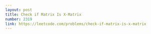 ```yaml
---
layout: post
title: Check if Matrix Is X-Matrix
number: 2319
link: https://leetcode.com/problems/check-if-matrix-is-x-matrix
---
```

